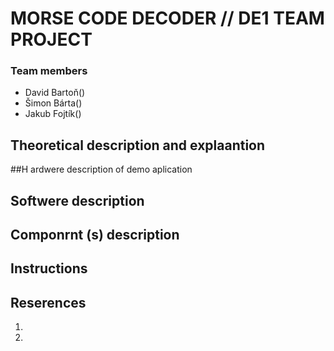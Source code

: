 # MORSE CODE DECODER // DE1 TEAM PROJECT

### Team members
* David Bartoň()
* Šimon Bárta()
* Jakub Fojtík()

## Theoretical description and explaantion



##H ardwere description of demo aplication



## Softwere description



## Componrnt (s) description



## Instructions



## Reserences
1.
2.
